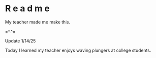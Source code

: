 # R e a d m e
My teacher made me make this.

=^.^=

Update 1/14/25 

Today I learned my teacher enjoys waving plungers at college students.